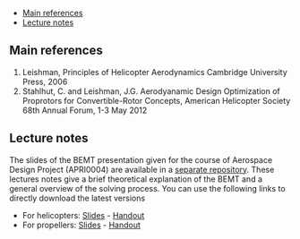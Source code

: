 - [Main references](docs/References.md#main-references)
- [Lecture notes](docs/References.md#lecture-notes)

## Main references  

1. Leishman, Principles of Helicopter Aerodynamics Cambridge University Press,
   2006
2. Stahlhut, C. and Leishman, J.G. Aerodyanamic Design Optimization of
   Proprotors for Convertible-Rotor Concepts, American Helicopter Society 68th
   Annual Forum, 1-3 May 2012

## Lecture notes

The slides of the BEMT presentation given for the course of Aerospace Design
Project (APRI0004) are available in a [separate repository][slides_and_pres].
These lectures notes give a brief theoretical explanation of the BEMT and a
general overview of the solving process. You can use the following links to
directly download the latest versions

- For helicopters: [Slides][slides_heli] - [Handout][handout_heli]
- For propellers: [Slides][slides_props] - [Handout][handout_props]

[slides_and_pres]:https://gitlab.uliege.be/thlamb/slides-and-presentations
[slides_heli]:https://thlamb.gitlabpages.uliege.be/slides-and-presentations/bemt_helico_slides.pdf
[handout_heli]:https://thlamb.gitlabpages.uliege.be/slides-and-presentations/bemt_helico_handout.pdf
[slides_props]:https://thlamb.gitlabpages.uliege.be/slides-and-presentations/bemt_prop_slides.pdf
[handout_props]:https://thlamb.gitlabpages.uliege.be/slides-and-presentations/bemt_prop_handout.pdf
[slides_ads]:https://thlamb.gitlabpages.uliege.be/slides-and-presentations/ADS_slides.pdf
[handout_ads]:https://thlamb.gitlabpages.uliege.be/slides-and-presentations/ADS_handout.pdf
[slides_blownWing]:https://thlamb.gitlabpages.uliege.be/slides-and-presentations/blownWing_slides.pdf
[handout_blownWing]:https://thlamb.gitlabpages.uliege.be/slides-and-presentations/blownWing_handout.pdf
